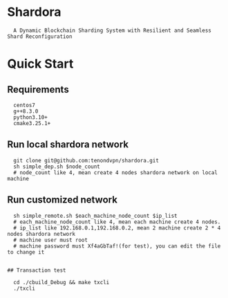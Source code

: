 # Shardora
      A Dynamic Blockchain Sharding System with Resilient and Seamless Shard Reconfiguration

# Quick Start
## Requirements
      centos7
      g++8.3.0
      python3.10+
      cmake3.25.1+

## Run local shardora network
      git clone git@github.com:tenondvpn/shardora.git
      sh simple_dep.sh $node_count  
      # node_count like 4, mean create 4 nodes shardora network on local machine
	  
## Run customized network
      sh simple_remote.sh $each_machine_node_count $ip_list  
      # each_machine_node_count like 4, mean each machine create 4 nodes. 
      # ip_list like 192.168.0.1,192.168.0.2, mean 2 machine create 2 * 4 nodes shardora network
      # machine user must root
      # machine password must Xf4aGbTaf!(for test), you can edit the file to change it
```

## Transaction test
```
      cd ./cbuild_Debug && make txcli
      ./txcli
```
